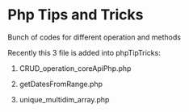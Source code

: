 # Php Tips and Tricks
Bunch of codes for different operation and methods

Recently this 3 file is added into phpTipTricks:

1) CRUD_operation_coreApiPhp.php

2) getDatesFromRange.php

3) unique_multidim_array.php

